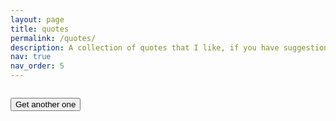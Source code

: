 ```yaml
---
layout: page
title: quotes
permalink: /quotes/
description: A collection of quotes that I like, if you have suggestions, email me!
nav: true
nav_order: 5
---
```


<div id="quote-container">
  <blockquote id="text"></blockquote>
  <p id="author"></p>
  <img id="image">
  <p id="credit"></p>
</div>

<button id="get-random-quote">Get another one</button>

<script>
// JavaScript code to fetch and display random quote with image and credit from your CSV file.
const quotesURL = 'http://simonegiancola09.github.io/assets/csv/quotes_list.csv';

async function getRandomQuote() {
  const response = await fetch(quotesURL);
  const data = await response.text();
  const lines = data.split('\n').filter(Boolean);
  const randomIndex = Math.floor(Math.random() * lines.length);
  const [quote, author, image, credit] = lines[randomIndex].split(',');
  
  document.getElementById('quote').textContent = `"${quote}"`;
  document.getElementById('author').textContent = `- ${author}`;
  document.getElementById('image').src = image;
  document.getElementById('credit').textContent = `Image Credit: ${credit}`;
}
window.addEventListener('load', getRandomQuote);

//document.getElementById('get-random-quote').addEventListener('click', getRandomQuote);
</script>

